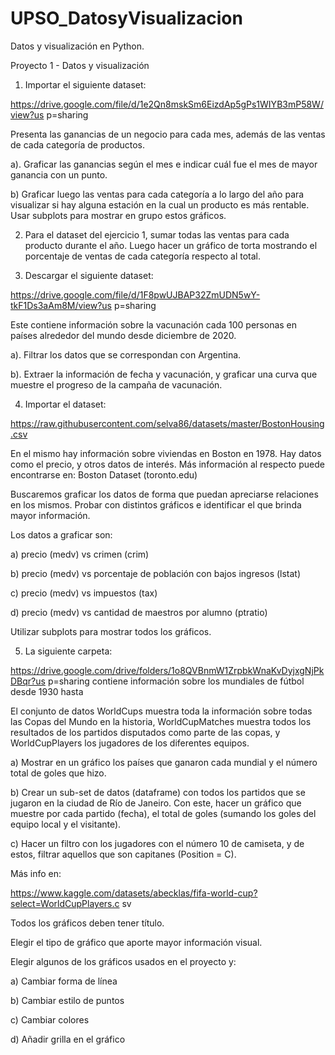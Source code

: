 # UPSO_DatosyVisualizacion
Datos y visualización en Python.

Proyecto 1 - Datos y visualización

1) Importar el siguiente dataset:

https://drive.google.com/file/d/1e2Qn8mskSm6EizdAp5gPs1WIYB3mP58W/view?us
p=sharing

Presenta las ganancias de un negocio para cada mes, además de las ventas de
cada categoría de productos.

a). Graficar las ganancias según el mes e indicar cuál fue el mes de mayor
ganancia con un punto.

b) Graficar luego las ventas para cada categoría a lo largo del año para
visualizar si hay alguna estación en la cual un producto es más rentable.
Usar subplots para mostrar en grupo estos gráficos.

2) Para el dataset del ejercicio 1, sumar todas las ventas para cada producto durante el
año. Luego hacer un gráfico de torta mostrando el porcentaje de ventas de cada
categoría respecto al total.

3) Descargar el siguiente dataset:
   
https://drive.google.com/file/d/1F8pwUJBAP32ZmUDN5wY-tkF1Ds3aAm8M/view?us
p=sharing

Este contiene información sobre la vacunación cada 100 personas en países
alrededor del mundo desde diciembre de 2020.

a). Filtrar los datos que se correspondan con Argentina.

b). Extraer la información de fecha y vacunación, y graficar una curva que
muestre el progreso de la campaña de vacunación.

4) Importar el dataset:

https://raw.githubusercontent.com/selva86/datasets/master/BostonHousing.csv

En el mismo hay información sobre viviendas en Boston en 1978. Hay datos como el
precio, y otros datos de interés. Más información al respecto puede encontrarse en:
Boston Dataset (toronto.edu)

Buscaremos graficar los datos de forma que puedan apreciarse relaciones en los
mismos. Probar con distintos gráficos e identificar el que brinda mayor información.

Los datos a graficar son:

a) precio (medv) vs crimen (crim)

b) precio (medv) vs porcentaje de población con bajos ingresos (lstat)

c) precio (medv) vs impuestos (tax)

d) precio (medv) vs cantidad de maestros por alumno (ptratio)

Utilizar subplots para mostrar todos los gráficos.


5) La siguiente carpeta:

https://drive.google.com/drive/folders/1o8QVBnmW1ZrpbkWnaKvDyjxgNjPkDBqr?us
p=sharing contiene información sobre los mundiales de fútbol desde 1930 hasta

El conjunto de datos WorldCups muestra toda la información sobre todas las Copas
del Mundo en la historia, WorldCupMatches muestra todos los resultados de los
partidos disputados como parte de las copas, y WorldCupPlayers los jugadores de
los diferentes equipos.

a) Mostrar en un gráfico los países que ganaron cada mundial y el número total
de goles que hizo.

b) Crear un sub-set de datos (dataframe) con todos los partidos que se jugaron
en la ciudad de Río de Janeiro. Con este, hacer un gráfico que muestre por
cada partido (fecha), el total de goles (sumando los goles del equipo local y el
visitante).

c) Hacer un filtro con los jugadores con el número 10 de camiseta, y de estos,
filtrar aquellos que son capitanes (Position = C).

Más info en:

https://www.kaggle.com/datasets/abecklas/fifa-world-cup?select=WorldCupPlayers.c
sv

Todos los gráficos deben tener título.

Elegir el tipo de gráfico que aporte mayor información visual.

Elegir algunos de los gráficos usados en el proyecto y:

a) Cambiar forma de línea

b) Cambiar estilo de puntos

c) Cambiar colores

d) Añadir grilla en el gráfico
